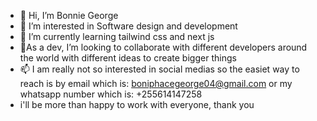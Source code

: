 - 👋 Hi, I’m Bonnie George
- 👀 I’m interested in Software design and development
- 🌱 I’m currently learning tailwind css and next js
- 💞️As a dev, I’m looking to collaborate with different developers around the world with different ideas to create bigger things
- 📫 I am really not so interested in social medias so the easiet way to reach is by email which is: boniphacegeorge04@gmail.com or my whatsapp number which is: +255614147258
- i'll be more than happy to work with everyone, thank you

<!---
itisbonnie/itisbonnie is a ✨ special ✨ repository because its `README.md` (this file) appears on your GitHub profile.
You can click the Preview link to take a look at your changes.
--->
